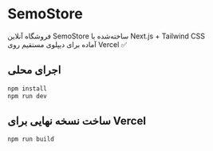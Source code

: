 # SemoStore

فروشگاه آنلاین SemoStore ساخته‌شده با Next.js + Tailwind CSS  
آماده برای دیپلوی مستقیم روی Vercel ✅

## اجرای محلی
```bash
npm install
npm run dev
```

## ساخت نسخه نهایی برای Vercel
```bash
npm run build
```
